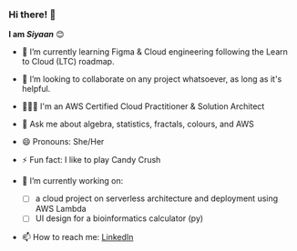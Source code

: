 ### Hi there! 👋
**I am *Siyaan***
😊
- 🌱 I’m currently learning Figma & Cloud engineering following the Learn to Cloud (LTC) roadmap.
- 👯 I’m looking to collaborate on any project whatsoever, as long as it's helpful.
- 👩🏽‍💼 I'm an AWS Certified Cloud Practitioner & Solution Architect
- 💬 Ask me about algebra, statistics, fractals, colours, and AWS
- 😄 Pronouns: She/Her
- ⚡ Fun fact: I like to play Candy Crush

- 🔭 I’m currently working on:
  - [ ] a cloud project on serverless architecture and deployment using AWS Lambda
  - [ ] UI design for a bioinformatics calculator (py)
- 📫 How to reach me: [LinkedIn](https://www.linkedin.com/in/mariam-siyanbola/)
